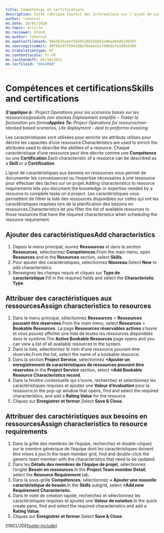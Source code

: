 ```yaml
---
title: Compétences et certifications
description: Cette rubrique fournit des informations sur l’ajout de caractéristiques de compétence et de certification aux ressources.
author: ruhercul
ms.date: 10/01/2020
ms.topic: article
ms.reviewer: kfend
ms.author: ruhercul
ms.openlocfilehash: 966db35a4af55665105518b51e90a494db199397
ms.sourcegitcommit: 40f68387f594180af64a5e5c748b6efa188bd300
ms.translationtype: HT
ms.contentlocale: fr-FR
ms.lasthandoff: 05/10/2021
ms.locfileid: "6014068"
---
```

# <a name="skills-and-certifications"></a><span data-ttu-id="96650-103">Compétences et certifications</span><span class="sxs-lookup"><span data-stu-id="96650-103">Skills and certifications</span></span>
<span data-ttu-id="96650-104">_**S’applique à :** Project Operations pour les scénarios basés sur les ressources/produits non stockés Déploiement simplifié – Traiter la facturation pro forma_</span><span class="sxs-lookup"><span data-stu-id="96650-104">_**Applies To:** Project Operations for resource/non-stocked based scenarios, Lite deployment - deal to proforma invoicing_</span></span>

<span data-ttu-id="96650-105">Les caractéristiques sont utilisées pour enrichir les attributs utilisés pour décrire les capacités d’une ressource.</span><span class="sxs-lookup"><span data-stu-id="96650-105">Characteristics are used to enrich the attributes used to describe the abilities of a resource.</span></span> <span data-ttu-id="96650-106">Chaque caractéristique d’une ressource peut être décrite comme une **Compétence** ou une **Certification**.</span><span class="sxs-lookup"><span data-stu-id="96650-106">Each characteristic of a resource can be described as a **Skill** or a **Certification**.</span></span>

<span data-ttu-id="96650-107">L’ajout de caractéristiques aux besoins en ressources vous permet de documenter les connaissances ou l’expertise nécessaires à une ressource pour effectuer des tâches sur un projet.</span><span class="sxs-lookup"><span data-stu-id="96650-107">Adding characteristics to resource requirements lets you document the knowledge or expertise needed by a resource to complete tasks on a project.</span></span> <span data-ttu-id="96650-108">Les caractéristiques vous permettent de filtrer la liste des ressources disponibles sur celles qui ont les caractéristiques requises lors de la planification des besoins en ressources.</span><span class="sxs-lookup"><span data-stu-id="96650-108">Characteristics let you filter the list of available resources to those resources that have the required characteristics when scheduling the resource requirement.</span></span>

## <a name="add-characteristics"></a><span data-ttu-id="96650-109">Ajouter des caractéristiques</span><span class="sxs-lookup"><span data-stu-id="96650-109">Add characteristics</span></span>

1. <span data-ttu-id="96650-110">Depuis le menu principal, ouvrez **Ressources** et dans la section **Ressources**, sélectionnez **Compétences**.</span><span class="sxs-lookup"><span data-stu-id="96650-110">From the main menu, open **Resources** and in the **Resources** section, select **Skills**.</span></span>
2. <span data-ttu-id="96650-111">Pour ajouter des caractéristiques, sélectionnez **Nouveau**.</span><span class="sxs-lookup"><span data-stu-id="96650-111">Select **New** to add characteristics.</span></span>
3. <span data-ttu-id="96650-112">Renseignez les champs requis et cliquez sur **Type de caractéristique**.</span><span class="sxs-lookup"><span data-stu-id="96650-112">Fill in the required fields and select the **Characteristic Type**.</span></span>

## <a name="assign-characteristics-to-resources"></a><span data-ttu-id="96650-113">Attribuer des caractéristiques aux ressources</span><span class="sxs-lookup"><span data-stu-id="96650-113">Assign characteristics to resources</span></span>

1. <span data-ttu-id="96650-114">Dans le menu principal, sélectionnez **Ressources** > **Ressources pouvant être réservées**.</span><span class="sxs-lookup"><span data-stu-id="96650-114">From the main menu, select **Resources** > **Bookable Resources**.</span></span> <span data-ttu-id="96650-115">La page **Ressources réservables actives** s’ouvre et vous pouvez afficher une liste de toutes les ressources disponibles dans le système.</span><span class="sxs-lookup"><span data-stu-id="96650-115">The **Active Bookable Resources** page opens and you can view a list of all available resources in the system.</span></span>
2. <span data-ttu-id="96650-116">Dans la liste, sélectionnez le nom d’une ressource pouvant être réservée.</span><span class="sxs-lookup"><span data-stu-id="96650-116">From the list, select the name of a bookable resource.</span></span>
3. <span data-ttu-id="96650-117">Dans la section **Project Service**, sélectionnez **+Ajouter un enregistrement de caractéristiques de ressources pouvant être réservées**.</span><span class="sxs-lookup"><span data-stu-id="96650-117">In the **Project Service** section, select **+Add Bookable Resource Characteristics record**.</span></span>
4. <span data-ttu-id="96650-118">Dans la fenêtre contextuelle qui s’ouvre, recherchez et sélectionnez les caractéristiques requises et ajoutez une **Valeur d’évaluation** pour la ressource.</span><span class="sxs-lookup"><span data-stu-id="96650-118">In the pop-up window that opens, find and select the required characteristics, and add a **Rating Value** for the resource.</span></span>
5. <span data-ttu-id="96650-119">Cliquez sur **Enregistrer et fermer**.</span><span class="sxs-lookup"><span data-stu-id="96650-119">Select **Save & Close**.</span></span>

## <a name="assign-characteristics-to-resource-requirements"></a><span data-ttu-id="96650-120">Attribuer des caractéristiques aux besoins en ressources</span><span class="sxs-lookup"><span data-stu-id="96650-120">Assign characteristics to resource requirements</span></span>

1. <span data-ttu-id="96650-121">Dans la grille des membres de l’équipe, recherchez et double-cliquez sur le membre générique de l’équipe dont les caractéristiques doivent être mises à jour.</span><span class="sxs-lookup"><span data-stu-id="96650-121">In the team member grid, find and double-click the generic team member with the characteristics that need to be updated.</span></span>
2. <span data-ttu-id="96650-122">Dans les **Détails des membres de l’équipe de projet**, sélectionnez l’onglet **Besoin en ressources**.</span><span class="sxs-lookup"><span data-stu-id="96650-122">In the **Project Team member Detail**, select the **Resource Requirement** tab.</span></span>
3. <span data-ttu-id="96650-123">Dans la sous-grille **Compétences**, sélectionnez **+ Ajouter une nouvelle caractéristique de besoin.**</span><span class="sxs-lookup"><span data-stu-id="96650-123">In the **Skills** subgrid, select **+Add new Requirement Characteristic.**</span></span>
4. <span data-ttu-id="96650-124">Dans le volet de création rapide, recherchez et sélectionnez les caractéristiques requises et ajoutez une **Valeur de notation**.</span><span class="sxs-lookup"><span data-stu-id="96650-124">In the quick create pane, find and select the required characteristics and add a **Rating Value**.</span></span>
5. <span data-ttu-id="96650-125">Cliquez sur **Enregistrer et fermer**.</span><span class="sxs-lookup"><span data-stu-id="96650-125">Select **Save & Close**.</span></span>

[!INCLUDE[footer-include](../includes/footer-banner.md)]